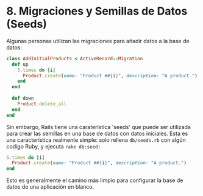 # 8. Migraciones y Semillas de Datos \(Seeds\)

Algunas personas utilizan las migraciones para añadir datos a la base de datos:

```ruby
class AddInitialProducts < ActiveRecord::Migration
  def up
    5.times do |i|
      Product.create(name: "Product ##{i}", description: "A product.")
    end
  end
 
  def down
    Product.delete_all
  end
end
```

Sin embargo, Rails tiene una caraterística 'seeds' que puede ser utilizada para crear las semillas en una base de datos con datos iniciales. Esta es una característica realmente simple: solo rellena `db/seeds.rb` con algún codigo Ruby, y ejecuta `rake db:seed:`

```ruby
5.times do |i|
  Product.create(name: "Product ##{i}", description: "A product.")
end
```

Esto es generalmente el camino más limpio para configurar la base de datos de una aplicación en blanco.


